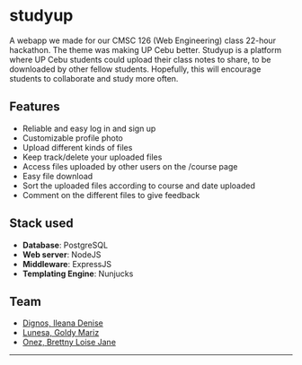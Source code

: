 # studyup

A webapp we made for our CMSC 126 (Web Engineering) class 22-hour hackathon. The theme was making UP Cebu better. Studyup is a platform where UP Cebu students could upload their class notes to share, to be downloaded by other fellow students. Hopefully, this will encourage students to collaborate and study more often.

## Features

- Reliable and easy log in and sign up
- Customizable profile photo
- Upload different kinds of files
- Keep track/delete your uploaded files
- Access files uploaded by other users on the /course page
- Easy file download
- Sort the uploaded files according to course and date uploaded
- Comment on the different files to give feedback

## Stack used

- **Database**: PostgreSQL
- **Web server**: NodeJS
- **Middleware**: ExpressJS
- **Templating Engine**: Nunjucks

## Team

- [Dignos, Ileana Denise](https://github.com/yannHdenise)
- [Lunesa, Goldy Mariz](https://github.com/gmlunesa/)
- [Onez, Brettny Loise Jane](https://github.com/sherluck13BCO/)

-----------------------------


